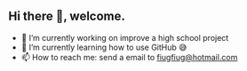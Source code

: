 ## Hi there 👋, welcome.
- 🔭 I’m currently working on improve a high school project 
- 🌱 I’m currently learning how to use GitHub 😅
- 📫 How to reach me: send a email to fiugfiug@hotmail.com
